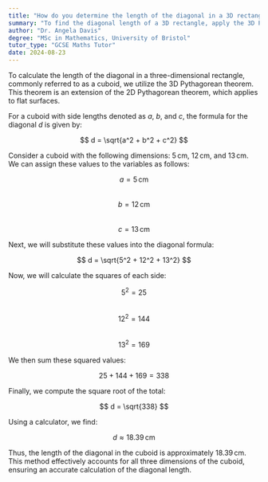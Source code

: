 ```yaml
---
title: "How do you determine the length of the diagonal in a 3D rectangle with sides 5 cm, 12 cm, and 13 cm?"
summary: "To find the diagonal length of a 3D rectangle, apply the 3D Pythagorean theorem."
author: "Dr. Angela Davis"
degree: "MSc in Mathematics, University of Bristol"
tutor_type: "GCSE Maths Tutor"
date: 2024-08-23
---
```


To calculate the length of the diagonal in a three-dimensional rectangle, commonly referred to as a cuboid, we utilize the 3D Pythagorean theorem. This theorem is an extension of the 2D Pythagorean theorem, which applies to flat surfaces.

For a cuboid with side lengths denoted as $a$, $b$, and $c$, the formula for the diagonal $d$ is given by:

$$ d = \sqrt{a^2 + b^2 + c^2} $$

Consider a cuboid with the following dimensions: $5 \, \text{cm}$, $12 \, \text{cm}$, and $13 \, \text{cm}$. We can assign these values to the variables as follows:

$$ a = 5 \, \text{cm} $$  
$$ b = 12 \, \text{cm} $$  
$$ c = 13 \, \text{cm} $$  

Next, we will substitute these values into the diagonal formula:

$$ d = \sqrt{5^2 + 12^2 + 13^2} $$

Now, we will calculate the squares of each side:

$$ 5^2 = 25 $$  
$$ 12^2 = 144 $$  
$$ 13^2 = 169 $$  

We then sum these squared values:

$$ 25 + 144 + 169 = 338 $$  

Finally, we compute the square root of the total:

$$ d = \sqrt{338} $$  

Using a calculator, we find:

$$ d \approx 18.39 \, \text{cm} $$  

Thus, the length of the diagonal in the cuboid is approximately $18.39 \, \text{cm}$. This method effectively accounts for all three dimensions of the cuboid, ensuring an accurate calculation of the diagonal length.
    